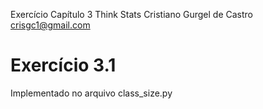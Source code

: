 Exercício Capítulo 3 Think Stats
Cristiano Gurgel de Castro <crisgc1@gmail.com>

# Exercício 3.1

Implementado no arquivo class\_size.py
